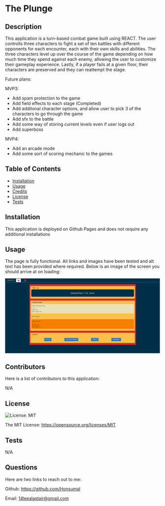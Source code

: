 # The Plunge

## Description
This application is a turn-based combat game built using REACT. The user controlls three characters to fight a set of ten battles with different opponents for each encounter, each with their own skills and abilities. The three characters level up over the course of the game depending on how much time they spend against each enemy, allowing the user to customize their gameplay experience. Lastly, if a player fails at a given floor, their characters are preserved and they can reattempt the stage.

Future plans:

MVP3:
- Add spam protection to the game
- Add field effects to each stage (Completed)
- Add additonal character options, and allow user to pick 3 of the characters to go through the game
- Add sfx to the battle
- Add some way of storing current levels even if user logs out
- Add superboss

MVP4:
- Add an arcade mode
- Add some sort of scoring mechanic to the games

## Table of Contents

- [Installation](#installation)
- [Usage](#usage)
- [Credits](#credits)
- [License](#license)
- [Tests](#tests)

## Installation

This application is deployed on Github Pages and does not require any additional installations

## Usage

The page is fully functional. All links and images have been tested and alt text has been provided where required. Below is an image of the screen you should arrive at on loading:

![finished-webpage](./src/images//finished-webpage.png)

## Contributors

Here is a list of contributors to this application:

N/A

## License

![License: MIT](https://img.shields.io/badge/License-MIT-yellow.svg)

The MIT License: https://opensource.org/licenses/MIT

## Tests

N/A

## Questions

Here are two links to reach out to me:

Github: https://github.com/Honsumal

Email: 14leealastair@gmail.com